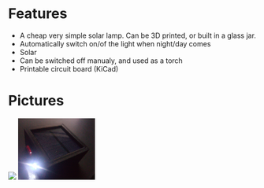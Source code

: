 # Features
* A cheap very simple solar lamp. Can be 3D printed, or built in a glass jar.
* Automatically switch on/of the light when night/day comes
* Solar
* Can be switched off manualy, and used as a torch
* Printable circuit board (KiCad)

# Pictures
<img src="https://raw.githubusercontent.com/pierreblavy2/elec-solar_lamp/main/images/photo-day.jpg" height="125px"> <img src="https://raw.githubusercontent.com/pierreblavy2/elec-solar_lamp/main/images/photo-night.jpg" height="125px">


